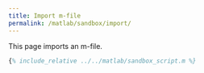 ```yaml
---
title: Import m-file
permalink: /matlab/sandbox/import/
---
```


This page imports an m-file.

```matlab
{% include_relative ../../matlab/sandbox_script.m %}
```